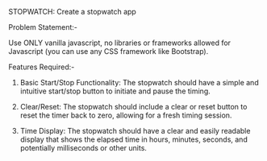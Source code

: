STOPWATCH: 
Create a stopwatch app

Problem Statement:-

Use ONLY vanilla javascript, no libraries or frameworks allowed for Javascript (you can use any CSS framework like Bootstrap).

Features Required:-
1. Basic Start/Stop Functionality: The stopwatch should have a simple and intuitive start/stop button to initiate and pause the timing.

2. Clear/Reset: The stopwatch should include a clear or reset button to reset the timer back to zero, allowing for a fresh timing session.

3. Time Display: The stopwatch should have a clear and easily readable display that shows the elapsed time in hours, minutes, seconds, and potentially milliseconds or other units.